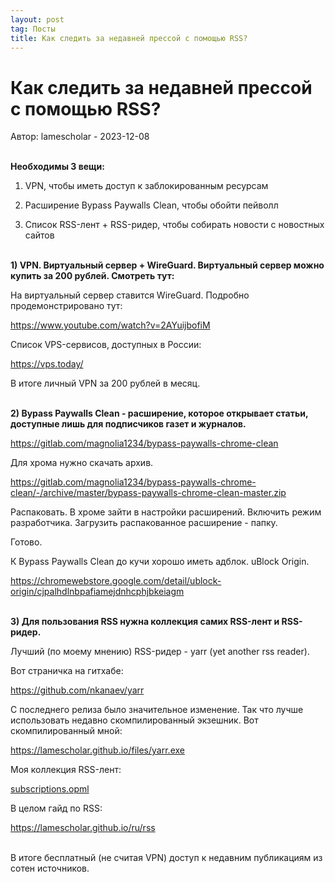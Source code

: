 ```yaml
---
layout: post
tag: Посты
title: Как следить за недавней прессой с помощью RSS?
---
```


# Как следить за недавней прессой с помощью RSS?

Автор: lamescholar - 2023-12-08
<br><br>

**Необходимы 3 вещи:**

1) VPN, чтобы иметь доступ к заблокированным ресурсам

2) Расширение Bypass Paywalls Clean, чтобы обойти пейволл

3) Список RSS-лент + RSS-ридер, чтобы собирать новости с новостных сайтов
<br><br>

**1) VPN. Виртуальный сервер + WireGuard. Виртуальный сервер можно купить за 200 рублей. Смотреть тут:**

На виртуальный сервер ставится WireGuard. Подробно продемонстрировано тут:

<https://www.youtube.com/watch?v=2AYuijbofiM>

Список VPS-сервисов, доступных в России:

<https://vps.today/>

В итоге личный VPN за 200 рублей в месяц.
<br><br>

**2) Bypass Paywalls Clean - расширение, которое открывает статьи, доступные лишь для подписчиков газет и журналов.**

<https://gitlab.com/magnolia1234/bypass-paywalls-chrome-clean>

Для хрома нужно скачать архив.

<https://gitlab.com/magnolia1234/bypass-paywalls-chrome-clean/-/archive/master/bypass-paywalls-chrome-clean-master.zip>

Распаковать. В хроме зайти в настройки расширений. Включить режим разработчика. Загрузить распакованное расширение - папку.

Готово.

К Bypass Paywalls Clean до кучи хорошо иметь адблок. uBlock Origin.

<https://chromewebstore.google.com/detail/ublock-origin/cjpalhdlnbpafiamejdnhcphjbkeiagm>
<br><br>

**3) Для пользования RSS нужна коллекция самих RSS-лент и RSS-ридер.**

Лучший (по моему мнению) RSS-ридер - yarr (yet another rss reader).

Вот страничка на гитхабе:

<https://github.com/nkanaev/yarr>

C последнего релиза было значительное изменение. Так что лучше использовать недавно скомпилированный экзешник. Вот скомпилированный мной:

<https://lamescholar.github.io/files/yarr.exe>

Моя коллекция RSS-лент:

<a href="/files/subscriptions.opml" download>subscriptions.opml</a>

В целом гайд по RSS:

<https://lamescholar.github.io/ru/rss>
<br><br>

В итоге бесплатный (не считая VPN) доступ к недавним публикациям из сотен источников.